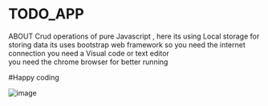 # TODO_APP
ABOUT Crud operations of pure Javascript , here its using Local storage for storing data 
its uses bootstrap web framework so you need the internet connection
you need a Visual code or text editor  
you need the chrome browser for better running  

#Happy coding

![image](https://user-images.githubusercontent.com/42669128/87792496-9a0abf80-c861-11ea-852f-53e05cf2c8cc.png)
